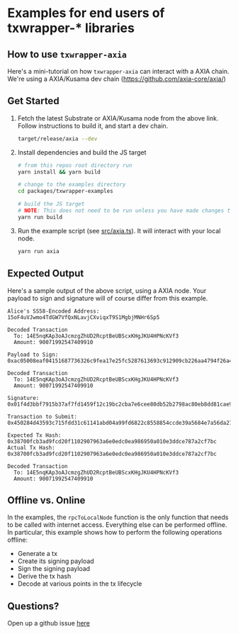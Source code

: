 # Examples for end users of txwrapper-* libraries

## How to use `txwrapper-axia`

Here's a mini-tutorial on how `txwrapper-axia` can interact with a AXIA chain. We're using a AXIA/Kusama dev chain (https://github.com/axia-core/axia/)

## Get Started

1) Fetch the latest Substrate or AXIA/Kusama node from the above link. Follow instructions to build it, and start a dev chain.

    ```bash
    target/release/axia --dev
    ```

2) Install dependencies and build the JS target

    ```bash
    # from this repos root directory run
    yarn install && yarn build

    # change to the examples directory
    cd packages/txwrapper-examples

    # build the JS target
    # NOTE: This does not need to be run unless you have made changes to the example as the package will already be built via the command that ran from the root directory above.
    yarn run build
    ```

3) Run the example script (see [src/axia.ts](src/axia.ts)). It will interact with your local node.

    ```bash
    yarn run axia
    ```

## Expected Output

Here's a sample output of the above script, using a AXIA node. Your payload to sign and signature will of course differ from this example.

```
Alice's SS58-Encoded Address: 15oF4uVJwmo4TdGW7VfQxNLavjCXviqxT9S1MgbjMNHr6Sp5

Decoded Transaction
  To: 14E5nqKAp3oAJcmzgZhUD2RcptBeUBScxKHgJKU4HPNcKVf3
  Amount: 90071992547409910

Payload to Sign: 0xac05008eaf04151687736326c9fea17e25fc5287613693c912909cb226aa4794f26a4813f6ffffffffff3f01150000001a00000005000000ddb9934d1ef19d9b1cb1e10857b6e4a24fe6c495d7a8632288235c1412538b84d49fc48791a7363c88217b950bb63b858acd20696237443813af262eb8d0ef2e

Decoded Transaction
  To: 14E5nqKAp3oAJcmzgZhUD2RcptBeUBScxKHgJKU4HPNcKVf3
  Amount: 90071992547409910

Signature: 0x01f4d3bbf7915b37af7fd1459f12c19bc2cba7e6cee80db52b2798ac80eb8dd81cae95d56faae244bf7d7bf53f944c43b22885de53206d1de119f3af036bd06985

Transaction to Submit: 0x450284d43593c715fdd31c61141abd04a99fd6822c8558854ccde39a5684e7a56da27d01f4d3bbf7915b37af7fd1459f12c19bc2cba7e6cee80db52b2798ac80eb8dd81cae95d56faae244bf7d7bf53f944c43b22885de53206d1de119f3af036bd069851500000005008eaf04151687736326c9fea17e25fc5287613693c912909cb226aa4794f26a4813f6ffffffffff3f01

Expected Tx Hash: 0x38700fcb3ad9fcd20f1102907963a6e0edc0ea986950a010e3ddce787a2cf7bc
Actual Tx Hash: 0x38700fcb3ad9fcd20f1102907963a6e0edc0ea986950a010e3ddce787a2cf7bc

Decoded Transaction
  To: 14E5nqKAp3oAJcmzgZhUD2RcptBeUBScxKHgJKU4HPNcKVf3
  Amount: 90071992547409910
```

## Offline vs. Online

In the examples, the `rpcToLocalNode` function is the only function that needs to be called with internet access. Everything else can be performed offline. In particular, this example shows how to perform the following operations offline:

- Generate a tx
- Create its signing payload
- Sign the signing payload
- Derive the tx hash
- Decode at various points in the tx lifecycle

## Questions?

Open up a github issue [here](https://github.com/axia-core/txwrapper-core/issues)
